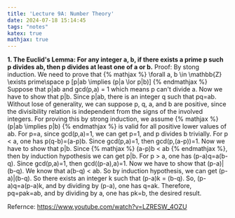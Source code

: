 ```yaml
---
title: 'Lecture 9A: Number Theory'
date: 2024-07-18 15:14:45
tags: "notes"
katex: true
mathjax: true
---
```

**1. The Euclid's Lemma: For any integer a, b, if there exists a prime p such p divides ab, then p divides at least one of a or b.**
Proof: By stong induction. We need to prove that {% mathjax %} \forall a, b \in \mathbb{Z} \exists prime\space p [p|ab \implies (p|a \lor p|b)] {% endmathjax %}
Suppose that p|ab and gcd(p,a) = 1 which means p can't divide a. Now we have to show that p|b. Since p|ab, there is an integer q such that pq=ab.
Without lose of generality, we can suppose p, q, a, and b are positive, since the divisibility relation is independent from the signs of the involved integers. For proving this by strong induction, we assume {% mathjax %} (p|ab \implies p|b) {% endmathjax %} is valid for all positive lower values of ab.
For p=a, since gcd(p,a)=1, we can get p=1, and p divides b trivially.
For p < a, one has p(q-b)=(a-p)b. Since gcd(p,a)=1, then gcd(p,(a-p))=1. Now we have to show that p|b. Since {% mathjax %} (a-p)b < ab {% endmathjax %}, then by induction hypothesis we can get p|b.
For p > a, one has (p-a)q=a(b-q). Since gcd(p,a)=1, then gcd((p-a),a)=1. Now we have to show that (p-a)|(b-q). We know that a(b-q) < ab. So by induction hypothesis, we can get (p-a)|(b-q). So there exists an integer k such that (p-a)k = (b-q). So, (p-a)q=a(p-a)k, and by dividing by (p-a), one has q=ak. Therefore, pq=pak=ab, and by dividing by a, one has pk=b, the desired result.

Refernce: https://www.youtube.com/watch?v=LZRESW_4OZU